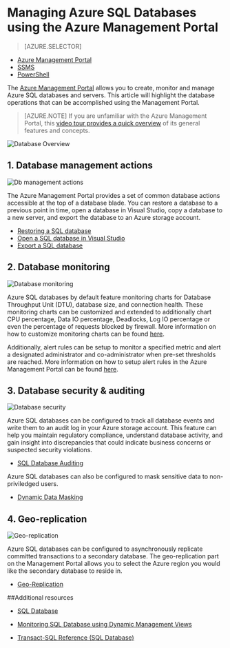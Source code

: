 <properties 
	pageTitle="Manage Azure SQL Databases using the Azure Management Portal" 
	description="Learn how to use the Azure Management Portal to manage a relational database in the cloud using the Azure Management Portal." 
	services="sql-database" 
	documentationCenter="" 
	authors="stevestein" 
	manager="jeffreyg" 
	editor=""/>

<tags
	ms.service="sql-database"
	ms.date="09/11/2015"
	wacn.date=""/>


# Managing Azure SQL Databases using the Azure Management Portal


> [AZURE.SELECTOR]
- [Azure Management Portal](/documentation/articles/sql-database-manage-portal)
- [SSMS](/documentation/articles/sql-database-manage-azure-ssms)
- [PowerShell](/documentation/articles/sql-database-command-line-tools)

The [Azure Management Portal][Management Portal] allows you to create, monitor and manage Azure SQL databases and servers. This article will highlight the database operations that can be accomplished using the Management Portal.

>[AZURE.NOTE] If you are unfamiliar with the Azure Management Portal, this [video tour provides a quick overview][Azure Management Portal Tour] of its general features and concepts.

![Database Overview](./media/sql-database-manage-portal/sqldatabase_annotated.png)

## 1. Database management actions
![Db management actions](./media/sql-database-manage-portal/sqldatabase_actions.png)

The Azure Management Portal provides a set of common database actions accessible at the top of a database blade. You can restore a database to a previous point in time, open a database in Visual Studio, copy a database to a new server, and export the database to an Azure storage account. 

- [Restoring a SQL database](/documentation/articles/sql-database-point-in-time-restore-tutorial-management-portal)
- [Open a SQL database in Visual Studio](/documentation/articles/sql-database-connect-query)
- [Export a SQL database](/documentation/articles/sql-database-export)

## 2. Database monitoring
![Database monitoring](./media/sql-database-manage-portal/sqldatabase_monitoring.png)

Azure SQL databases by default feature monitoring charts for Database Throughput Unit (DTU), database size, and connection health. These monitoring charts can be customized and extended to additionally chart CPU percentage, Data IO percentage, Deadlocks, Log IO percentage or even the percentage of requests blocked by firewall. More information on how to customize monitoring charts can be found [here][Azure part monitoring].

Additionally, alert rules can be setup to monitor a specified metric and alert a designated administrator and co-administrator when pre-set thresholds are reached. More information on how to setup alert rules in the Azure Management Portal can be found [here][Azure part monitoring].

## 3. Database security & auditing
![Database security](./media/sql-database-manage-portal/sqldatabase_security.png)

Azure SQL databases can be configured to track all database events and write them to an audit log in your Azure storage account. This feature can help you maintain regulatory compliance, understand database activity, and gain insight into discrepancies that could indicate business concerns or suspected security violations. 

- [SQL Database Auditing](/documentation/articles/sql-database-auditing-get-started)

Azure SQL databases can also be configured to mask sensitive data to non-priviledged users. 

- [Dynamic Data Masking](/documentation/articles/sql-database-dynamic-data-masking-get-started)


## 4. Geo-replication
![Geo-replication](./media/sql-database-manage-portal/sqldatabase_georeplication.png)

Azure SQL databases can be configured to asynchronously replicate committed transactions to a secondary database. The geo-replication part on the Management Portal allows you to select the Azure region you would like the secondary database to reside in. 

- [Geo-Replication](https://msdn.microsoft.com/zh-cn/library/azure/dn783447.aspx)





##Additional resources
* [SQL Database](/documentation/articles/sql-database-technical-overview)   
* [Monitoring SQL Database using Dynamic Management Views][]   
* [Transact-SQL Reference (SQL Database)][]
  
  [Azure Management Portal Tour]: https://go.microsoft.com/fwlink/?LinkID=522341
  [Management Portal]: https://manage.windowsazure.cn
  [Azure part monitoring]: ../documentdb-monitor-accounts.md
  [AzureDb management overview]: http://azure.microsoft.com/blog/2014/12/22/client-tooling-updates-for-azure-sql-database/
  [Introducing SQL Database]: /documentation/services/sql-databases
  [Database geo-replication]: http://azure.microsoft.com/blog/2014/07/12/spotlight-on-sql-database-active-geo-replication/
  [Managing Azure SQL Database using SQL Server Management Studio]: sql-database-manage-azure-ssms.md
  [Monitoring SQL Database using Dynamic Management Views]: http://msdn.microsoft.com/zh-cn/library/azure/ff394114.aspx
  [Transact-SQL Reference (SQL Database)]: http://msdn.microsoft.com/zh-cn/library/bb510741(v=sql.120).aspx
  [AzureDb Auditing]: /documentation/articles/sql-database-auditing-get-started/
  [AzureDb datamasking]: /documentation/articles/sql-database-dynamic-data-masking-get-started/

 
 